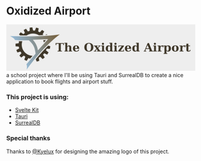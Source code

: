 # Oxidized Airport
![](static/images/airplane.png)
a school project where I'll be using Tauri and SurrealDB to create a nice application to book flights and airport stuff.

### This project is using:
- [Svelte Kit](https://kit.svelte.dev/)
- [Tauri](https://tauri.app/)
- [SurrealDB](https://surrealdb.com/)

### Special thanks
Thanks to [@Kyelux](https://www.instagram.com/kye_lux/) for designing the amazing logo of this project.
